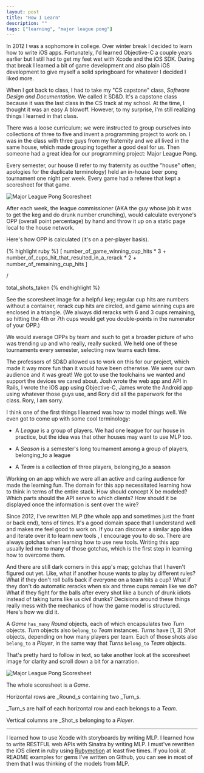 ```yaml
---
layout: post
title: "How I Learn"
description: ""
tags: ["learning", "major league pong"]
---
```


In 2012 I was a sophomore in college. Over winter break I
decided to learn how to write iOS apps. Fortunately, I'd learned Objective-C a
couple years earlier but I still had to get my feet wet with Xcode and the iOS
SDK. During that break I learned a bit of game development and also plain
iOS development to give myself a solid springboard for whatever I decided I
liked more.

When I got back to class, I had to take my "CS capstone" class, _Software Design
and Documentation_. We called it SD&D. It's a capstone class because
it was the last class in the CS track at my school. At the time, I thought it
was an easy A blowoff. However, to my surprise, I'm still realizing things I learned in that
class.

There was a loose curriculum; we were instructed to group ourselves into collections of
three to five and invent a programming project to work on. I was in the class with three guys
from my fraternity and we all lived in the same house, which made grouping
together a good deal for us. Then someone had a great idea for our programming
project: Major League Pong.

Every semester, our house (I refer to my fraternity as our/the "house" often; apologies
for the duplicate terminology) held an in-house beer pong tournament
one night per week. Every game had a referee that kept a scoresheet for that
game.

![Major League Pong Scoresheet](/assets/images/mlp.jpg)

After each week, the league commissioner (AKA the guy whose job it was to get the
keg and do drunk number crunching), would calculate everyone's OPP (overall 
point percentage) by hand and throw it up on a static page local to the house
network.

Here's how OPP is calculated (it's on a per-player basis).

{% highlight ruby %}
[
  number_of_game_winning_cup_hits * 3
  +
  number_of_cups_hit_that_resulted_in_a_rerack * 2
  +
  number_of_remaining_cup_hits
]

/

total_shots_taken
{% endhighlight %}

See the scoresheet image for a helpful key; regular cup hits are numbers without a container, rerack cup hits are circled,
and game winning cups are enclosed in a triangle. (We always did reracks with 6 and 3
cups remaining, so hitting the 4th or 7th cups would get you double-points in the
numerator of your OPP.)

We would average OPPs by team and such to get a broader picture of who
was trending up and who really, really sucked. We held one of these tournaments
every semester, selecting new teams each time.

The professors of SD&D allowed us to work on this for our project, which made it
way more fun than it would have been otherwise. We were our own audience and it was great!
We got to use the toolchains we wanted and support the devices we
cared about. Josh wrote the web app and API in Rails, I wrote the iOS app using
Objective-C, James wrote the Android app using whatever those guys use, and Rory
did all the paperwork for the class. Rory, I am sorry.

I think one of the first things I learned was how to model things well. We even got
to come up with some cool terminology:

* A _League_ is a group of players. We had one league for our house in practice,
but the idea was that other houses may want to use MLP too.

* A _Season_ is a semester's long tournament among a group of players,
belonging_to a league

* A _Team_ is a collection of three players, belonging_to a season

Working on an app which we were all an active and caring audience for made the learning fun. The domain for
this app necessitated learning how to think in terms of the entire stack. How
should concept X be modeled? Which parts should the API serve to which clients?
How should it be displayed once the information is sent over the wire?

Since 2012, I've rewritten MLP (the whole app and sometimes just the front or
back end), tens of times. It's
a good domain space that I understand well and makes me feel good to work on.
If you can discover a similar app idea and iterate over it to learn new tools
, I encourage you to do so. There are always gotchas when learning how to
use new tools. Writing this app usually led me to many of those
gotchas, which is the first step in learning how to overcome them.

And there are still dark corners in this app's map; gotchas that I haven't
figured out yet. Like, what if another house wants to play by
different rules? What if they don't roll balls back if everyone on a team hits a
cup?
What if they don't do automatic reracks when six and three cups remain like
we do? What if they fight for the balls after every shot like a
bunch of drunk idiots instead of taking turns like us civil drunks?
Decisions around these things really mess with the mechanics of how the game
model is structured. Here's how we did it.

A _Game_ `has_many` _Round_ objects, each of which encapsulates two
_Turn_ objects. _Turn_ objects also `belong_to` _Team_ instances. _Turns_ have
[1, 3] _Shot_ objects, depending on how many players per team. Each of those
shots also `belong_to` a _Player_, in the same way that _Turns_ `belong_to`
_Team_ objects.

That's pretty hard to follow in text, so take another look at the
scoresheet image for clarity and scroll down a bit for a narration.

![Major League Pong Scoresheet](/assets/images/mlp.jpg)

The whole scoresheet is a _Game_.

Horizontal rows are _Round_s containing two _Turn_s.

_Turn_s are half of each horizontal row and each belongs to a _Team_.

Vertical columns are _Shot_s belonging to a _Player_.

---

I learned how to use Xcode with storyboards by writing MLP. I learned how to
write RESTFUL web APIs with Sinatra by writing MLP. I must've rewritten the iOS
client in ruby using [Rubymotion](http://rubymotion.com) at least five times. If you look at README
examples for gems I've written on Github, you can see in most of them that I was
thinking of the models from MLP.
